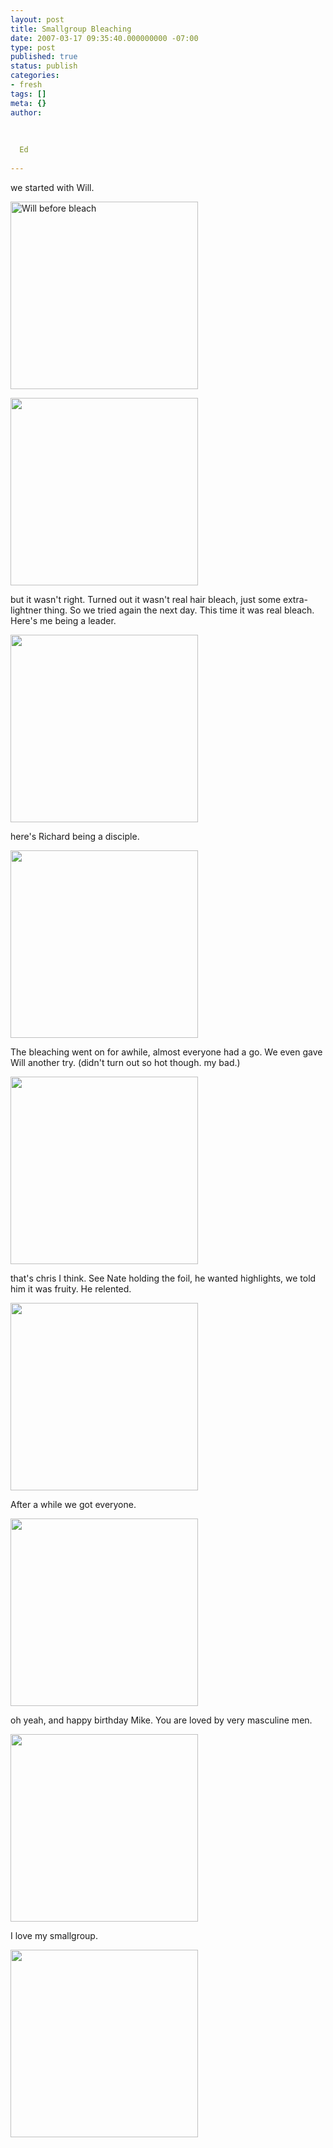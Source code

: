 ```yaml
---
layout: post
title: Smallgroup Bleaching
date: 2007-03-17 09:35:40.000000000 -07:00
type: post
published: true
status: publish
categories:
- fresh
tags: []
meta: {}
author:
  
  
  
  Ed
  
---
```

<p>we started with Will.</p>
<p><img src="{{ site.baseurl }}/assets/DSC01528.JPG" alt="Will before bleach" height="300" /></p>
<p><img src="{{ site.baseurl }}/assets/DSC01534.JPG" height="300" /></p>
<p>but it wasn't right. Turned out it wasn't real hair bleach, just some extra-lightner thing.  So we tried again the next day.  This time it was real bleach.  Here's me being a leader.</p>
<p><img src="{{ site.baseurl }}/assets/DSC01561.JPG" height="300" /></p>
<p>here's Richard being a disciple.</p>
<p><img src="{{ site.baseurl }}/assets/DSC01569.JPG" height="300" /></p>
<p>The bleaching went on for awhile, almost everyone had a go.  We even gave Will another try.  (didn't turn out so hot though. my bad.)</p>
<p><img src="{{ site.baseurl }}/assets/DSC01590.JPG" height="300" /></p>
<p>that's chris I think.  See Nate holding the foil, he wanted highlights, we told him it was fruity.  He relented.</p>
<p><img src="{{ site.baseurl }}/assets/DSC01601.JPG" height="300" /></p>
<p>After a while we got everyone.</p>
<p><img src="{{ site.baseurl }}/assets/DSC01634.JPG" height="300" /></p>
<p>oh yeah, and happy birthday Mike.  You are loved by very masculine men.</p>
<p><img src="{{ site.baseurl }}/assets/DSC01642.JPG" height="300" /></p>
<p>I love my smallgroup.</p>
<p><img src="{{ site.baseurl }}/assets/DSC01647.JPG" height="300" /></p>

